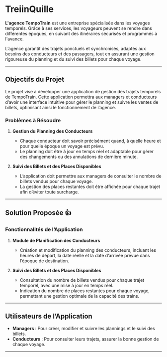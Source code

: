 # TreiinQuille

**L'agence TempoTrain** est une entreprise spécialisée dans les voyages temporels. Grâce à ses services, les voyageurs peuvent se rendre dans différentes époques, en suivant des itinéraires sécurisés et programmés à l'avance.

L’agence garantit des trajets ponctuels et synchronisés, adaptés aux besoins des conducteurs et des passagers, tout en assurant une gestion rigoureuse du planning et du suivi des billets pour chaque voyage.

---

## Objectifs du Projet

Le projet vise à développer une application de gestion des trajets temporels de TempoTrain. Cette application permettra aux managers et conducteurs d’avoir une interface intuitive pour gérer le planning et suivre les ventes de billets, optimisant ainsi le fonctionnement de l’agence.

### Problèmes à Résoudre

1. **Gestion du Planning des Conducteurs**  
   - Chaque conducteur doit savoir précisément quand, à quelle heure et pour quelle époque un voyage est prévu.
   - Le planning doit être à jour en temps réel et adaptable pour gérer des changements ou des annulations de dernière minute.

2. **Suivi des Billets et des Places Disponibles**  
   - L’application doit permettre aux managers de consulter le nombre de billets vendus pour chaque voyage.
   - La gestion des places restantes doit être affichée pour chaque trajet afin d’éviter toute surcharge.

---

## Solution Proposée :+1:

### Fonctionnalités de l’Application

1. **Module de Planification des Conducteurs**  
   - Création et modification du planning des conducteurs, incluant les heures de départ, la date réelle et la date d’arrivée prévue dans l’époque de destination.


2. **Suivi des Billets et des Places Disponibles**  
   - Consultation du nombre de billets vendus pour chaque trajet temporel, avec une mise à jour en temps réel.
   - Indication du nombre de places restantes pour chaque voyage, permettant une gestion optimale de la capacité des trains.

---

## Utilisateurs de l’Application

- **Managers** : Pour créer, modifier et suivre les plannings et le suivi des billets.
- **Conducteurs** : Pour consulter leurs trajets, assurer la bonne gestion de chaque voyage.

---


